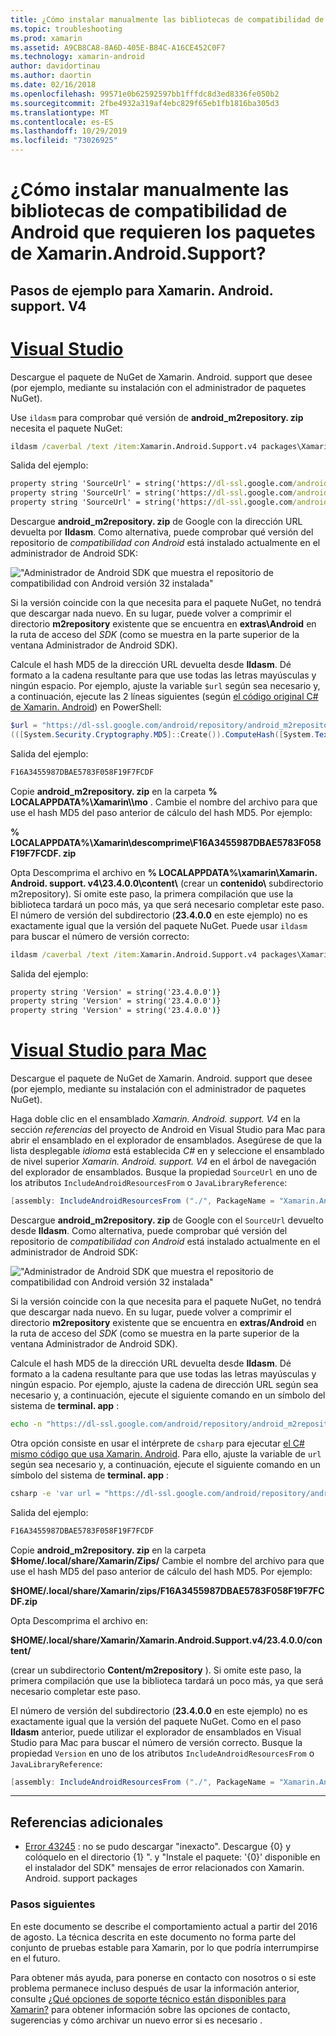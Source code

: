 ```yaml
---
title: ¿Cómo instalar manualmente las bibliotecas de compatibilidad de Android que requieren los paquetes de Xamarin.Android.Support?
ms.topic: troubleshooting
ms.prod: xamarin
ms.assetid: A9CB8CA8-8A6D-405E-B84C-A16CE452C0F7
ms.technology: xamarin-android
author: davidortinau
ms.author: daortin
ms.date: 02/16/2018
ms.openlocfilehash: 99571e0b62592597bb1fffdc8d3ed8336fe050b2
ms.sourcegitcommit: 2fbe4932a319af4ebc829f65eb1fb1816ba305d3
ms.translationtype: MT
ms.contentlocale: es-ES
ms.lasthandoff: 10/29/2019
ms.locfileid: "73026925"
---
```

# <a name="how-can-i-manually-install-the-android-support-libraries-required-by-the-xamarinandroidsupport-packages"></a>¿Cómo instalar manualmente las bibliotecas de compatibilidad de Android que requieren los paquetes de Xamarin.Android.Support?

## <a name="example-steps-for-xamarinandroidsupportv4"></a>Pasos de ejemplo para Xamarin. Android. support. V4 

# <a name="visual-studiotabwindows"></a>[Visual Studio](#tab/windows)

Descargue el paquete de NuGet de Xamarin. Android. support que desee (por ejemplo, mediante su instalación con el administrador de paquetes NuGet).

Use `ildasm` para comprobar qué versión de **android_m2repository. zip** necesita el paquete NuGet:

```cmd
ildasm /caverbal /text /item:Xamarin.Android.Support.v4 packages\Xamarin.Android.Support.v4.23.4.0.1\lib\MonoAndroid403\Xamarin.Android.Support.v4.dll | findstr SourceUrl
```

Salida del ejemplo:

```cmd
property string 'SourceUrl' = string('https://dl-ssl.google.com/android/repository/android_m2repository_r32.zip')
property string 'SourceUrl' = string('https://dl-ssl.google.com/android/repository/android_m2repository_r32.zip')
property string 'SourceUrl' = string('https://dl-ssl.google.com/android/repository/android_m2repository_r32.zip')
```

Descargue **android\_m2repository. zip** de Google con la dirección URL devuelta por **Ildasm**. Como alternativa, puede comprobar qué versión del repositorio de _compatibilidad con Android_ está instalado actualmente en el administrador de Android SDK:

!["Administrador de Android SDK que muestra el repositorio de compatibilidad con Android versión 32 instalada"](install-android-support-library-images/sdk-extras.png)

Si la versión coincide con la que necesita para el paquete NuGet, no tendrá que descargar nada nuevo. En su lugar, puede volver a comprimir el directorio **m2repository** existente que se encuentra en **extras\\Android** en la ruta de acceso del _SDK_ (como se muestra en la parte superior de la ventana Administrador de Android SDK).

Calcule el hash MD5 de la dirección URL devuelta desde **Ildasm**. Dé formato a la cadena resultante para que use todas las letras mayúsculas y ningún espacio. Por ejemplo, ajuste la variable `$url` según sea necesario y, a continuación, ejecute las 2 líneas siguientes (según [el código original C# de Xamarin. Android](https://github.com/xamarin/xamarin-android/blob/8e8a4dd90f26eb39172876cc52181b6639e20524/src/Xamarin.Android.Build.Tasks/Tasks/GetAdditionalResourcesFromAssemblies.cs#L208)) en PowerShell:

```powershell
$url = "https://dl-ssl.google.com/android/repository/android_m2repository_r32.zip"
(([System.Security.Cryptography.MD5]::Create()).ComputeHash([System.Text.Encoding]::UTF8.GetBytes($url)) | %{ $_.ToString("X02") }) -join ""
```

Salida del ejemplo:

```powershell
F16A3455987DBAE5783F058F19F7FCDF
```

Copie **android\_m2repository. zip** en la carpeta **% LOCALAPPDATA%\\Xamarin\\\\mo** . Cambie el nombre del archivo para que use el hash MD5 del paso anterior de cálculo del hash MD5. Por ejemplo:

**% LOCALAPPDATA%\\Xamarin\\descomprime\\F16A3455987DBAE5783F058F19F7FCDF. zip**

Opta Descomprima el archivo en **% LOCALAPPDATA%\\xamarin\\Xamarin. Android. support. v4\\23.4.0.0\\content\\** (crear un **contenido\\** subdirectorio m2repository). Si omite este paso, la primera compilación que use la biblioteca tardará un poco más, ya que será necesario completar este paso.
El número de versión del subdirectorio (**23.4.0.0** en este ejemplo) no es exactamente igual que la versión del paquete NuGet. Puede usar `ildasm` para buscar el número de versión correcto:

```cmd
ildasm /caverbal /text /item:Xamarin.Android.Support.v4 packages\Xamarin.Android.Support.v4.23.4.0.1\lib\MonoAndroid403\Xamarin.Android.Support.v4.dll | findstr /C:"string 'Version'"
```

Salida del ejemplo:

```cmd
property string 'Version' = string('23.4.0.0')}
property string 'Version' = string('23.4.0.0')}
property string 'Version' = string('23.4.0.0')}
```

# <a name="visual-studio-for-mactabmacos"></a>[Visual Studio para Mac](#tab/macos)

Descargue el paquete de NuGet de Xamarin. Android. support que desee (por ejemplo, mediante su instalación con el administrador de paquetes NuGet).

Haga doble clic en el ensamblado _Xamarin. Android. support. V4_ en la sección _referencias_ del proyecto de Android en Visual Studio para Mac para abrir el ensamblado en el explorador de ensamblados. Asegúrese de que la lista desplegable _idioma_ está establecida _C#_ en y seleccione el ensamblado de nivel superior _Xamarin. Android. support. V4_ en el árbol de navegación del explorador de ensamblados. Busque la propiedad `SourceUrl` en uno de los atributos `IncludeAndroidResourcesFrom` o `JavaLibraryReference`:

```csharp
[assembly: IncludeAndroidResourcesFrom ("./", PackageName = "Xamarin.Android.Support.v4", SourceUrl = "https://dl-ssl.google.com/android/repository/android_m2repository_r32.zip", EmbeddedArchive = "m2repository/com/android/support/support-v4/23.4.0/support-v4-23.4.0.aar", Version = "23.4.0.0")]
```

Descargue **android\_m2repository. zip** de Google con el `SourceUrl` devuelto desde **Ildasm**. Como alternativa, puede comprobar qué versión del repositorio de _compatibilidad con Android_ está instalado actualmente en el administrador de Android SDK:

!["Administrador de Android SDK que muestra el repositorio de compatibilidad con Android versión 32 instalada"](install-android-support-library-images/sdk-extras.png)

Si la versión coincide con la que necesita para el paquete NuGet, no tendrá que descargar nada nuevo. En su lugar, puede volver a comprimir el directorio **m2repository** existente que se encuentra en **extras/Android** en la ruta de acceso del _SDK_ (como se muestra en la parte superior de la ventana Administrador de Android SDK).

Calcule el hash MD5 de la dirección URL devuelta desde **Ildasm**. Dé formato a la cadena resultante para que use todas las letras mayúsculas y ningún espacio. Por ejemplo, ajuste la cadena de dirección URL según sea necesario y, a continuación, ejecute el siguiente comando en un símbolo del sistema de **terminal. app** :

```bash
echo -n "https://dl-ssl.google.com/android/repository/android_m2repository_r32.zip" | md5 | tr '[:lower:]' '[:upper:]'
```

Otra opción consiste en usar el intérprete de `csharp` para ejecutar [el C# mismo código que usa Xamarin. Android](https://github.com/xamarin/xamarin-android/blob/8e8a4dd90f26eb39172876cc52181b6639e20524/src/Xamarin.Android.Build.Tasks/Tasks/GetAdditionalResourcesFromAssemblies.cs#L208).
Para ello, ajuste la variable de `url` según sea necesario y, a continuación, ejecute el siguiente comando en un símbolo del sistema de **terminal. app** :

```bash
csharp -e 'var url = "https://dl-ssl.google.com/android/repository/android_m2repository_r32.zip"; string.Concat((System.Security.Cryptography.MD5.Create().ComputeHash(System.Text.Encoding.UTF8.GetBytes(url))).Select(b => b.ToString("X02")))'
```

Salida del ejemplo:

```bash
F16A3455987DBAE5783F058F19F7FCDF
```

Copie **android\_m2repository. zip** en la carpeta **$Home/.local/share/Xamarin/Zips/** Cambie el nombre del archivo para que use el hash MD5 del paso anterior de cálculo del hash MD5. Por ejemplo:

**$HOME/.local/share/Xamarin/zips/F16A3455987DBAE5783F058F19F7FCDF.zip**

Opta Descomprima el archivo en: 

**$HOME/.local/share/Xamarin/Xamarin.Android.Support.v4/23.4.0.0/content/**

(crear un subdirectorio **Content/m2repository** ). Si omite este paso, la primera compilación que use la biblioteca tardará un poco más, ya que será necesario completar este paso.

El número de versión del subdirectorio (**23.4.0.0** en este ejemplo) no es exactamente igual que la versión del paquete NuGet. Como en el paso **Ildasm** anterior, puede utilizar el explorador de ensamblados en Visual Studio para Mac para buscar el número de versión correcto. Busque la propiedad `Version` en uno de los atributos `IncludeAndroidResourcesFrom` o `JavaLibraryReference`:

```csharp
[assembly: IncludeAndroidResourcesFrom ("./", PackageName = "Xamarin.Android.Support.v4", SourceUrl = "https://dl-ssl.google.com/android/repository/android_m2repository_r32.zip", EmbeddedArchive = "m2repository/com/android/support/support-v4/23.4.0/support-v4-23.4.0.aar", Version = "23.4.0.0")]
```

-----

## <a name="additional-references"></a>Referencias adicionales

- [Error 43245](https://bugzilla.xamarin.com/show_bug.cgi?id=43245) : no se pudo descargar "inexacto". Descargue {0} y colóquelo en el directorio {1} ". y "Instale el paquete: '{0}' disponible en el instalador del SDK" mensajes de error relacionados con Xamarin. Android. support packages

### <a name="next-steps"></a>Pasos siguientes

En este documento se describe el comportamiento actual a partir del 2016 de agosto. La técnica descrita en este documento no forma parte del conjunto de pruebas estable para Xamarin, por lo que podría interrumpirse en el futuro.

Para obtener más ayuda, para ponerse en contacto con nosotros o si este problema permanece incluso después de usar la información anterior, consulte [¿Qué opciones de soporte técnico están disponibles para Xamarin?](~/cross-platform/troubleshooting/support-options.md) para obtener información sobre las opciones de contacto, sugerencias y cómo archivar un nuevo error si es necesario .
